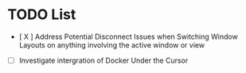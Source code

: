 # TODO List

- [ X ] Address Potential Disconnect Issues when Switching Window Layouts on anything involving the active window or view
- [ ] Investigate intergration of Docker Under the Cursor